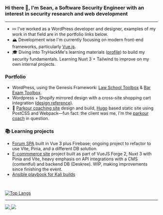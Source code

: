 ### Hi there 👋, I'm Sean, a Software Security Engineer with an interest in security research and web development
---

* :zzz: I've worked as a WordPress developer and designer, examples of my work in that field are in the portfolio links below.
* :mountain_snow: Development wise I'm currently focusing on modern front-end frameworks, particularly [Vue.js](https://vuejs.org/).
* :mortar_board: Diving into TryHackMe's learning materials ([profile](https://tryhackme.com/p/r0kkr)) to build my security fundamentals. Learning Nuxt 3 + Tailwind to improve on my own internal projects.

### Portfolio

* WordPress, using the Genesis Framework: [Law School Toolbox](https://lawschooltoolbox.com/) & [Bar Exam Toolbox](https://barexamtoolbox.com/).
* Wordpress + Shopify mirrored design with a cross-site shopping cart integration ([design reference](https://res.cloudinary.com/renaissance-ninja/image/upload/v1660097293/blog_homepage_1_lcruzw.jpg)).
* :runner: [Parkour coaching site](https://playeverywhere.co/) design and build, [Hugo](https://gohugo.io) based static site using PostCSS and Webpack&mdash;fun fact: the client was me, I'm the [parkour coach](https://media.giphy.com/media/f0sATHPZHuHAq2Wj34/giphy-downsized-large.gif) in question.

### :books: Learning projects

* [Forum SPA](https://github.com/seanedevane/vue-school-forum-demo) built in Vue 3 plus Firebase; ongoing project to refactor to use Vite, Pinia, and a different DB solution.
* [E-commmerce site](https://github.com/seanedevane/vuejs-forge-episode-2-ecommerce-project) project built as part of VueJS Forge 2, Nuxt 3 with Pinia and Vite, heavy emphasis on API integrations with a CMS (contentful) and backend DB (Deskree). WIP, making improvements since finishing the event.
* [Ansible playbook for Kali builds](https://github.com/seanedevane/kali-ctf-generalist)

<br />

[![Top Langs](https://github-readme-stats.vercel.app/api/top-langs/?username=seanedevane&layout=compact&theme=vision-friendly-dark)](https://github.com/anuraghazra/github-readme-stats)

---

<div class="socials">
  <div id="badges">
    <a href="https://linkedin.com/in/seanedevane" target="_blank">
      <img src="https://img.shields.io/badge/LinkedIn-blue?logo=linkedin&logoColor=white&style=for-the-badge" />
    </a>
    <a href="https://infosec.exchange/@seanedevane" target="_blank">
      <img src="https://img.shields.io/mastodon/follow/109350232208799151?domain=https%3A%2F%2Finfosec.exchange&style=social" />
    </a>
  </div>
</div>

<!--
**seanedevane/seanedevane** is a ✨ _special_ ✨ repository because its `README.md` (this file) appears on your GitHub profile.

Here are some ideas to get you started:

- 🔭 I’m currently working on ...
- 🌱 I’m currently learning ...
- 👯 I’m looking to collaborate on ...
- 🤔 I’m looking for help with ...
- 💬 Ask me about ...
- 📫 How to reach me: ...
- 😄 Pronouns: ...
- ⚡ Fun fact: ...
-->
